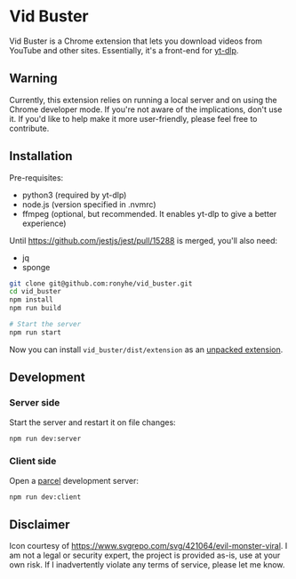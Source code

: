 # Vid Buster
Vid Buster is a Chrome extension that lets you download videos from YouTube and other sites.
Essentially, it's a front-end for [yt-dlp](https://github.com/yt-dlp/yt-dlp).

## Warning
Currently, this extension relies on running a local server and on using the Chrome developer mode.
If you're not aware of the implications, don't use it.
If you'd like to help make it more user-friendly, please feel free to contribute.

## Installation
Pre-requisites:
- python3 (required by yt-dlp)
- node.js (version specified in .nvmrc)
- ffmpeg (optional, but recommended. It enables yt-dlp to give a better experience)

Until https://github.com/jestjs/jest/pull/15288 is merged, you'll also need:
- jq
- sponge

```bash
git clone git@github.com:ronyhe/vid_buster.git
cd vid_buster
npm install
npm run build

# Start the server
npm run start
```

Now you can install `vid_buster/dist/extension` as an [unpacked extension](https://developer.chrome.com/docs/extensions/get-started/tutorial/hello-world#load-unpacked).

## Development
### Server side
Start the server and restart it on file changes:
```bash
npm run dev:server
```

### Client side
Open a [parcel](https://parceljs.org/) development server:
```bash
npm run dev:client
```

## Disclaimer
Icon courtesy of https://www.svgrepo.com/svg/421064/evil-monster-viral.
I am not a legal or security expert, the project is provided as-is, use at your own risk.
If I inadvertently violate any terms of service, please let me know.